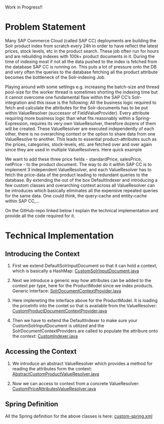 Work in Progress!!

# Problem Statement
Many SAP Commerce Cloud (called SAP CC) deployments are building the Solr product index from scratch every 24h in order to have reflect the latest prices, stock levels, etc in the product search. These job often run for hours and are rebuilding  indexes with 100k+ product documents in it.
During the time of indexing most if not all the data pushed to the index is fetched from the database SAP CC is running on. This puts a lot of pressure onto the DB and very often the queries to the database fetching all the product attribute becomes the bottleneck of the Solr-indexing Job.


Playing around with some settings e.g. increasing the batch-size and thread pool-size for the worker thread is sometimes shorting the indexing time but it cannot overcome one fundamental flaw within the SAP CC’s Solr-integration and this issue is the following:
All the business logic required to fetch and calculate the attributes for the Solr-documents has to be put within ValueResolver (successor of FieldValueProvider). Every attribute requiring more business logic than what fits reasonably within a Spring-Expression, requires its very own ValueResolver, therefore dozens of them will be created.
These  ValueResolver are executed independently of each other, there is no overarching context or the option to share data from one ValueResolve to another. This leads to  essential product-attributes such as the prices, categories, stock-levels, etc. are fetched over and over again since  they are used in multiple ValueResolvers.
Here quick example

We want to add these three price fields - standardPrice, salesPrice, netPrice - to the product document. The way to do it within SAP CC is to implement 3 independent ValueResolver, and each ValueResolver has to fetch the price-data of the product leading to redundant queries to the database.
By extending the out of the box DefaultIndexer and introducing a few custom classes and overarching context across all ValueResolver can be introduces which basically eliminates all the expensive repeated queries for the same data. 
One could think, the query-cache and entity-cache within SAP CC,...



On the GitHub-repo linked below I explain the technical implementation and provide all the code required for it.


# Technical Implementation

## Introducing the Context

1. First we extend DefaultSolrInputDocument so that it can hold a context, which is basically a HashMap:
[CustomSolrInputDocument.java](https://github.com/renatoh/SAPCommerceCloudSolrIndexingOptimization/blob/main/src/custom/solrfacetsearch/indexer/imp/CustomSolrInputDocument.java)

2. Next we introduce a generic way how attributes can be added to the context per type, here for the ProductModel since we index products. 
Generic Interface:
[SolrDocumentContextProvider.java](https://github.com/renatoh/SAPCommerceCloudSolrIndexingOptimization/blob/main/src/custom/solrfacetsearch/indexer/SolrDocumentContextProvider.java)


3. Here impleneting the interface above for the ProductModel. It is loading the priceInfo into the contet so that is available from the ValueResolver:
[CustomProductDocumentContextProvider.java](https://github.com/renatoh/SAPCommerceCloudSolrIndexingOptimization/blob/main/src/custom/solrfacetsearch/indexer/imp/CustomProductDocumentContextProvider.java)

4. Then we have to extend the DefaultIndexer to make sure your CustomSolrInputDocument is utilized and the SolrDocumentContextProviders are called to populate the attribure onto the context:
[CustomIndexer.java](https://github.com/renatoh/SAPCommerceCloudSolrIndexingOptimization/blob/main/src/custom/solrfacetsearch/indexer/imp/CustomIndexer.java)


## Accessing the Context

1. We introduce an abstract ValueResolver which provides a method for reading the attributes form the context:
[AbstractCustomProductValueResolver.java](https://github.com/renatoh/SAPCommerceCloudSolrIndexingOptimization/blob/main/src/custom/solrfacetsearch/resolver/product/imp/AbstractCustomProductValueResolver.java)

2. Now we can access to context from a concrete ValueResolver:
[CustomPriceAttributesValueResolver.java](https://github.com/renatoh/SAPCommerceCloudSolrIndexingOptimization/blob/main/src/custom/solrfacetsearch/resolver/product/imp/CustomPriceAttributesValueResolver.java)

## Spring Definition

All the Spring definition for the above classes is here:
[custom-spring.xml](https://github.com/renatoh/SAPCommerceCloudSolrIndexingOptimization/blob/main/resources/custom-spring.xml)





